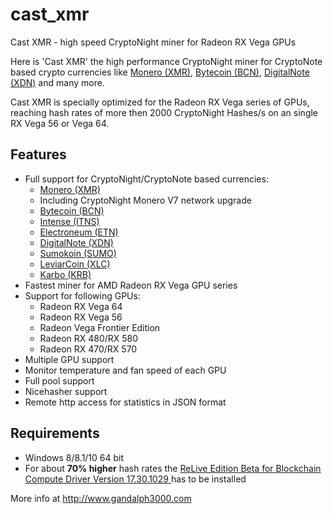 # cast_xmr

Cast XMR - high speed CryptoNight miner for Radeon RX Vega GPUs

Here is 'Cast XMR' the high performance CryptoNight miner for CryptoNote based crypto currencies like [Monero (XMR)](https://getmonero.org/), [Bytecoin (BCN)](https://bytecoin.org), [DigitalNote (XDN)](http://digitalnote.org) and many more. 

Cast XMR is specially optimized for the Radeon RX Vega series of GPUs, reaching hash rates of more then 2000 CryptoNight Hashes/s on an single RX Vega 56 or Vega 64.


## Features

- Full support for CryptoNight/CryptoNote based currencies:
	- [Monero (XMR)](https://getmonero.org)
	- Including CryptoNight Monero V7 network upgrade
	- [Bytecoin (BCN)](https://bytecoin.org)
	- [Intense (ITNS)](https://intensecoin.com)
	- [Electroneum (ETN)](https://electroneum.com)
	- [DigitalNote (XDN)](http://digitalnote.org)
	- [Sumokoin (SUMO)](https://www.sumokoin.org)
	- [LeviarCoin (XLC)](https://leviarcoin.org)
	- [Karbo (KRB)](https://karbo.io)
- Fastest miner for AMD Radeon RX Vega GPU series
- Support for following GPUs:
	- Radeon RX Vega 64 
	- Radeon RX Vega 56
	- Radeon Vega Frontier Edition
	- Radeon RX 480/RX 580 
	- Radeon RX 470/RX 570 
- Multiple GPU support
- Monitor temperature and fan speed of each GPU
- Full pool support
- Nicehasher support
- Remote http access for statistics in JSON format 

## Requirements

- Windows 8/8.1/10 64 bit
- For about **70% higher** hash rates the [ReLive Edition Beta for Blockchain Compute Driver Version 17.30.1029 ](http://support.amd.com/en-us/kb-articles/Pages/Radeon-Software-Crimson-ReLive-Edition-Beta-for-Blockchain-Compute-Release-Notes.aspx) has to be installed


More info at http://www.gandalph3000.com

